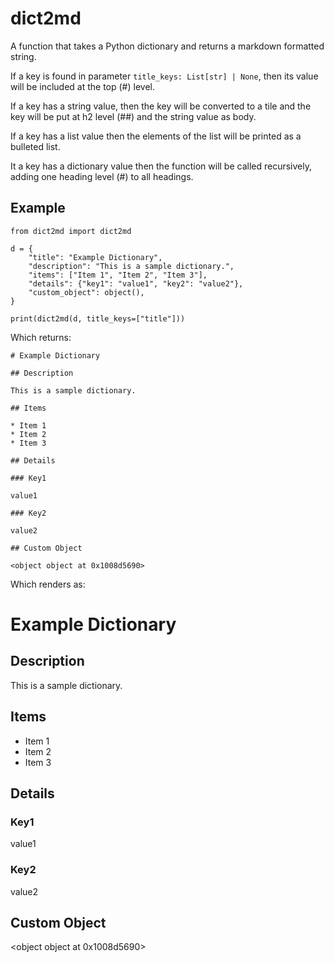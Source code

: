 # dict2md

A function that takes a Python dictionary and returns a markdown formatted string.

If a key is found in parameter `title_keys: List[str] | None`, then its value will be included at the top (#) level.

If a key has a string value, then the key will be converted to a tile and the key will
be put at h2 level (##) and the string value as body.

If a key has a list value then the elements of the list will be printed as a bulleted list.

It a key has a dictionary value then the function will be called recursively, adding one heading level (#) to all headings.


## Example
```
from dict2md import dict2md

d = {
    "title": "Example Dictionary",
    "description": "This is a sample dictionary.",
    "items": ["Item 1", "Item 2", "Item 3"],
    "details": {"key1": "value1", "key2": "value2"},
    "custom_object": object(),
}

print(dict2md(d, title_keys=["title"]))
```

Which returns:

```
# Example Dictionary

## Description

This is a sample dictionary.

## Items

* Item 1
* Item 2
* Item 3

## Details

### Key1

value1

### Key2

value2

## Custom Object

<object object at 0x1008d5690>
```

Which renders as:

# Example Dictionary

## Description

This is a sample dictionary.

## Items

* Item 1
* Item 2
* Item 3

## Details

### Key1

value1

### Key2

value2

## Custom Object

<object object at 0x1008d5690>